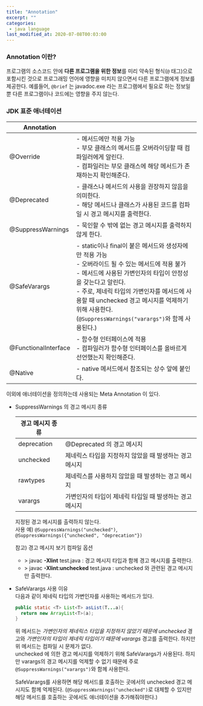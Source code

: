 ```yaml
---
title: "Annotation"
excerpt: ""
categories:
 - java language
last_modified_at: 2020-07-08T00:03:00
---
```


### Annotation 이란?

프로그램의 소스코드 안에 **다른 프로그램을 위한 정보**를 미리 약속된 형식(`@` 태그)으로 포함시킨 것으로 프로그래밍 언어에 영향을 미치지 않으면서 다른 프로그램에게 정보를 제공한다. 예를들어, `@brief` 는 javadoc.exe 라는 프로그램에서 필요로 하는 정보일 뿐 다른 프로그램이나 코드에는 영향을 주지 않는다.



### JDK 표준 애너테이션

| Annotation           |  |
| -------------------- | ---- |
| @Override            | - 메서드에만 적용 가능<br />- 부모 클래스의 메서드를 오버라이딩할 때 컴파일러에게 알린다.<br />- 컴파일러는 부모 클래스에 해당 메서드가 존재하는지 확인해준다. |
| @Deprecated          | - 클래스나 메서드의 사용을 권장하지 않음을 의미한다.<br />- 해당 메서드나 클래스가 사용된 코드를 컴파일 시 경고 메시지를 출력한다. |
| @SuppressWarnings    | - 묵인할 수 밖에 없는 경고 메시지를 출력하지 않게 한다. |
| @SafeVarargs         | - static이나 final이 붙은 메서드와 생성자에만 적용 가능<br />- 오버라이드 될 수 있는 메서드에 적용 불가<br />- 메서드에 사용된 가변인자의 타입이 안정성을 갖는다고 알린다.<br />- 주로, 제네릭 타입의 가변인자를 메서드에 사용할 때 unchecked 경고 메시지를 억제하기 위해 사용한다. (`@SuppressWarnings("varargs")`와 함께 사용된다.) |
| @FunctionalInterface | - 함수형 인터페이스에 적용<br />- 컴파일러가 함수형 인터페이스를 올바르게 선언했는지 확인해준다. |
| @Native              | - native 메서드에서 참조되는 상수 앞에 붙인다. |

이외에 애너테이션을 정의하는데 사용되는 Meta Annotation 이 있다.

- SuppressWarnings 의 경고 메시지 종류  

  | 경고 메시지 종류 |                                                         |
  | ---------------- | ------------------------------------------------------- |
  | deprecation      | @Deprecated 의 경고 메시지                              |
  | unchecked        | 제네릭스 타입을 지정하지 않았을 때 발생하는 경고 메시지 |
  | rawtypes         | 제네릭스를 사용하지 않았을 때 발생하는 경고 메시지      |
  | varargs          | 가변인자의 타입이 제네릭 타입일 때 발생하는 경고 메시지 |

  지정된 경고 메시지를 출력하지 않는다.  
  사용 예) `@SuppressWarnings("unchecked")`, `@SuppressWarnings({"unchecked", "deprecation"})`

  참고) 경고 메시지 보기 컴파일 옵션

  - \> javac **-Xlint** test.java : 경고 메시지 타입과 함께 경고 메시지를 출력한다.
  - \> javac **-Xlint:unchecked** test.java : unchecked 와 관련된 경고 메시지만 출력한다.

- SafeVarargs 사용 이유  
  다음과 같이 제네릭 타입의 가변인자를 사용하는 메서드가 있다.

  ```java
  public static <T> List<T> asList(T...a){
    return new ArrayList<T>(a);
  }
  ```

  위 메서드는 *가변인자의 제네릭스 타입을 지정하지 않았기 때문에 unchecked* 경고와 *가변인자의 타입이 제네릭 타입이기 때문에 varargs* 경고를 출력한다. 하지만 위 메서드는 컴파일 시 문제가 없다.  
  unchecked 에 의한 경고 메시지를 억제하기 위해 SafeVarargs가 사용된다. 하지만 varargs의 경고 메시지를 억제할 수 없기 때문에 주로 `@SuppressWarnings("varargs")`와 함께 사용한다.

  SafeVarargs를 사용하면 해당 메서드를 호출하는 곳에서의 unchecked 경고 메시지도 함께 억제된다. (`@SuppressWarnings("unchecked")`로 대체할 수 있지만 해당 메서드를 호출하는 곳에서도 애너테이션을 추가해줘야한다.)

